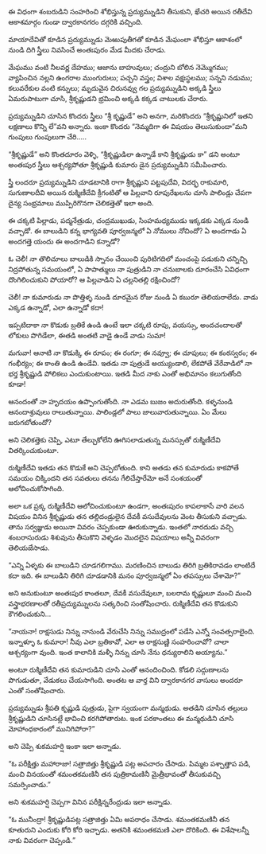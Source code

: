 ﻿ఈ విధంగా శంబరుడిని సంహరించి శోభిస్తున్న ప్రద్యుమ్నుడిని తీసుకుని, ఖేచరి అయిన రతీదేవి ఆకాశమార్గం గుండా ద్వారకానగరం దగ్గరికి వచ్చింది. 

మాయాదేవితో కూడిన ప్రద్యుమ్నుడు మెఱుపుతీగతో కూడిన మేఘంలా శోభిస్తూ ఆకాశంలో నుండి దిగి స్త్రీలు నివసించే అంతఃపురం మేడ మీదకు చేరాడు. 

మేఘము వంటి నీలవర్ణ దేహము; ఆజాను బాహువులు; చంద్రుని బోలిన నెమ్మొగము; వ్యాపించిన నల్లని ఉంగరాల ముంగురులు; పచ్చని వస్త్రం; విశాల వక్షఃస్థలము; సన్నని నడుము; కలువరేకుల వంటి కన్నులు; మృదువైన చిరునవ్వు గల ప్రద్యుమ్నుడిని అక్కడి స్త్రీలు ఏమరుపాటుగా చూసి, శ్రీకృష్ణుడని భ్రమించి అక్కడి కక్కడ చాటులకు చేరారు. 

ప్రద్యుమ్నుడిని చూసిన కొందరు స్త్రీలు “శ్రీ కృష్ణుడే” అని అనగా, మరికొందరు “శ్రీకృష్ణునిలో ఇతని లక్షణాలు కొన్ని లే”వని అన్నారు. ఇంకా కొందరు “నెమ్మదిగా ఈ విషయం తెలుసుకుందా”మని గుంపులు గుంపులుగా చేరి..... 

“శ్రీకృష్ణుడే” అని కొంతదూరం వెళ్ళి, “శ్రీకృష్ణుడిలా ఉన్నాడే కాని శ్రీకృష్ణుడు కా” డని అంటూ అంతఃపుర స్త్రీలు ఆశ్చర్యపోతూ శ్రీకృష్ణుడి కుమారు డైన ప్రద్యుమ్నుడిని సమీపించారు. 

స్త్రీ లందరూ ప్రద్యుమ్నుడిని చూడటానికి రాగా శ్రీకృష్ణుని పట్టపుదేవి, విదర్భ రాకుమారి, సుగుణాలదీవి అయిన రుక్మిణీదేవి క్రీగంటితో ఆ పిల్లవాని రూపురేఖలను చూసి పాలిండ్లు చేపగా దైన్య సంభ్రమాలు ముప్పిరిగొనగా చెలికత్తెతో ఇలా అంది. 

ఈ చక్కటి పిల్లాడు, పద్మనేత్రుడు, చంద్రముఖుడు, సింహమధ్యముడు ఇక్కడకు ఎక్కడ నుండి వచ్చాడో. ఈ బాలుడిని కన్న భాగ్యవతి పూర్వజన్మలో ఏ నోములు నోచిందో? ఏ అందగాడు ఏ అందగత్తె యందు ఈ అందగాడిని కన్నాడో? 

ఓ చెలీ! నా తొలిచూలు బాలుడికి స్నానం చేయించి పురిటిగదిలో మంచంపై పడుకుని చన్నిచ్చి నిద్రపోతున్న సమయంలో, ఏ పాపాత్ములు నా పుత్రుడిని నా చనుబాలకు దూరంచేసి ఏవిధంగా దొంగిలించుకుని పోయారో? ఆ పిల్లవాడిని ఏ చల్లనితల్లి రక్షించిందో? 

చెలీ! నా కుమారుడు నా పొత్తిళ్ళ నుండి దూరమైన రోజు నుండి ఏ కబురూ తెలియరాలేదు. వాడు ఎక్కడ ఉన్నాడో, ఎలా ఉన్నాడో కదా! 

ఇప్పటిదాకా నా కొడుకు బ్రతికే ఉండి ఉంటే ఇలా చక్కటి రూపు, వయస్సు, అందచందాలతో లోకులు పొగిడేలా, ఈతడి అంతటి వాడై ఉండే వాడు సుమా! 

మగువా! ఆనాటి నా కొడుక్కి ఈ రూపం; ఈ రంగూ; ఈ నవ్వూ; ఈ చూపులు; ఈ కంఠస్వరం; ఈ గంభీర్యం; ఈ కాంతి ఉండి ఉండేవి. ఇతడు నా పుత్రుడే అయ్యుండాలి, లేకపోతే వేరేవాడిలో నా భర్త శ్రీకృష్ణుడి పోలికలు ఎందుకుంటాయి. ఇతడి మీద నాకు ఎంతో అభిమానం కలుగుతోంది కూడా! 

ఆనందంతో నా హృదయం ఉప్పొంగుతోంది. నా ఎడమ బుజం అదురుతోంది. కళ్ళనుండి ఆనందాశ్రువులు రాలుతున్నాయి. పాలిండ్లలో పాలు జాలువారుతున్నాయి. ఏం మేలు జరుగబోతుందో? 

అని చెలికత్తెకు చెప్పి, ఎటూ తేల్చుకోలేని ఊగిసలాడుతున్న మనస్సుతో రుక్మిణీదేవి వితర్కించుకుంటూ. 

రుక్మిణీదేవి ఇతడు తన కొడుకే అని చెప్పబోతుంది. కాని అతడు తన కుమారుడు కాకపోతే సమయం చిక్కిందని తన సవతులు తనను గేలిచేస్తారేమో అనే సంశయంతో ఆలోచించుకోసాగింది. 

అలా ఒక ప్రక్క రుక్మిణీదేవి ఆలోచించుకుంటూ ఉండగా, అంతఃపురం కాపలాకాసే వారి వలన విషయం వినిన శ్రీకృష్ణుడు తన తల్లిదండ్రులైన దేవకీ వసుదేవులను వెంట తీసుకుని వచ్చాడు. తాను సర్వజ్ఞుడు అయినా వివరం చెప్పకుండా ఊరుకున్నాడు. ఇంతలో నారదుడు వచ్చి శంబరాసురుడు శిశువును తీసుకొని వెళ్ళడం మొదలైన విషయాలు అన్నీ వివరంగా తెలియజేసాడు. 

“ఎన్ని ఏళ్ళకు ఈ బాలుడిని చూడగలిగాము. మరణించిన బాలుడు తిరిగి బ్రతికిరావడం లాంటిదే కదా ఇది. ఈ బాలుడిని తిరిగి చూడడానికి మనం పూర్వజన్మలో ఏం తపస్సులు చేశామో?” 

అని అనుకుంటూ అంతఃపుర కాంతలూ, దేవకీ వసుదేవులూ, బలరామ కృష్ణులూ మంచి మంచి వస్త్రాభరణాలతో రతీప్రద్యుమ్నులను సత్కరించి సంతోషించారు. రుక్మిణీదేవి తన కొడుకుని కౌగలించుకుని… 

“నాయనా! రాక్షసుడు నిన్ను నానుండి వేరుచేసి నిన్ను సముద్రంలో పడేసి ఎన్నో సంవత్సరాలైంది. ఇన్నాళ్ళూ ఓ కుమారా! నీవు ఎలా బ్రతికావో, ఎలా ఆ రాక్షసుణ్ణి సంహరించావో? చాలా ఆశ్చర్యంగా వుంది. ఇంత కాలానికి మళ్ళీ నిన్ను చూసి నేను ధన్యురాలిని అయ్యాను.” 

అంటూ రుక్మిణీదేవి తన కుమారుడిని చూసి ఎంతో ఆనందించింది. కోడలి సద్గుణాలను పొగుడుతూ, వేడుకలు చేయసాగింది. అంతట ఆ వార్త విని ద్వారకానగర వాసులు అందరూ ఎంతో సంతోషించారు. 

ప్రద్యుమ్నుడు శ్రీపతి కృష్ణుడి పుత్రుడు, పైగా స్వయంగా మన్మథుడు. అతడిని చూసిన తల్లులు శ్రీకృష్ణుడిని చూసినట్లే భావించి కరగిపోతారుట. ఇంక పరకాంతలు ఈ మన్మథుడిని చూసి మోహాంధకారంలో మునిగిపోరా?” 

అని చెప్పి శుకమహర్షి ఇంకా ఇలా అన్నాడు. 

“ఓ పరీక్షిత్తు మహారాజా! సత్రాజిత్తు శ్రీకృష్ణుడి పట్ల అపచారం చేసాడు. పిమ్మట పశ్చాత్తాప పడి, మంచి వినయంతో శమంతకమణినీ తన పుత్రికామణినీ మైత్రీభావంతో తీసుకువచ్చి సమర్పించాడు.” 

అని శుకమహర్షి చెప్పగా వినిన పరీక్షిన్నరేంద్రుడు ఇలా అన్నాడు. 

“ఓ మునీంద్రా! శ్రీకృష్ణుడిపట్ల సత్రాజిత్తు ఏమి అపరాధం చేసాడు. శమంతకమణినీ తన కూతురుని ఎందుకు కోరి కోరి ఇచ్చాడు. అతనికి శమంతకమణి ఎలా దొరికింది. ఈ విశేషాలన్నీ నాకు వివరంగా చెప్పండి.” 

